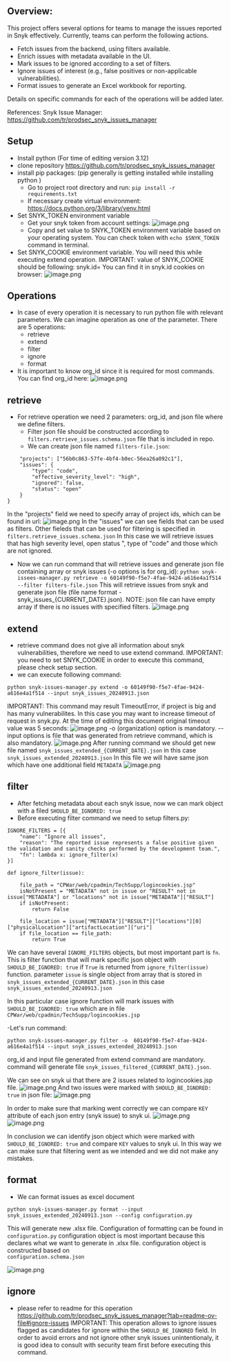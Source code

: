 ## Overview:
This project offers several options for teams to manage the issues reported in Snyk effectively. Currently, teams can perform the following actions.

- Fetch issues from the backend, using filters available.
- Enrich issues with metadata available in the UI.
- Mark issues to be ignored according to a set of filters.
- Ignore issues of interest (e.g., false positives or non-applicable vulnerabilities).
- Format issues to generate an Excel workbook for reporting.

Details on specific commands for each of the operations will be added later.

References:
Snyk Issue Manager: https://github.com/tr/prodsec_snyk_issues_manager

## Setup
- Install python (For time of editing version 3.12)
- clone repository https://github.com/tr/prodsec_snyk_issues_manager
- install pip packages: (pip generally is getting installed while installing python )
  - Go to project root directory and run:
     ```pip install -r requirements.txt```
  - If necessary create virtual environment:
https://docs.python.org/3/library/venv.html
- Set SNYK_TOKEN environment variable
  - Get your snyk token from account settings:
![image.png](/.attachments/image-0d2afac1-7437-4d32-badd-e3b15a8f216e.png)
  - Copy and set value to SNYK_TOKEN environment variable based on your operating system. You can check token with ```echo $SNYK_TOKEN``` command in terminal.
- Set SNYK_COOKIE environment variable. You will need this while executing extend operation. 
IMPORTANT: value of SNYK_COOKIE should be following: snyk.id=<your snyk.id here>
You can find it in snyk.id cookies on browser:
![image.png](/.attachments/image-65bcf66c-cc23-4b66-8d84-1a2f6d0ecae7.png)

## Operations
- In case of every operation it is necessary to run python file with relevant parameters. We can imagine operation as one of the parameter. There are 5 operations:
  - retrieve
  - extend
  - filter
  - ignore
  - format
- It is important to know org_id since it is required for most commands. You can find org_id here:
![image.png](/.attachments/image-8019c601-44bb-48f0-a5a9-f9bf731fc088.png)
## retrieve
- For retrieve operation we need 2 parameters: org_id, and json file where we define filters.
  - Filter json file should be constructed according to ```filters.retrieve_issues.schema.json``` file that is included in repo.
  - We can create json file named ```filters-file.json```:
```{
    "projects": ["56b0c863-57fe-4bf4-b0ec-56ea26a092c1"],
    "issues": {
        "type": "code",
        "effective_severity_level": "high",
        "ignored": false,
        "status": "open"
    }
}
```
In the "projects" field we need to specify array of project ids, which can be found in url:
![image.png](/.attachments/image-6c0a49ec-4e73-4533-b546-32dfe3f2b3d1.png)
In the "issues" we can see fields that can be used as filters. Other fieleds that can  be used for filtering is specified in ```filters.retrieve_issues.schema.json```
In this case we will retrieve issues that has high severity level, open status ",
type of "code" and those which are not ignored.
- Now we can run command that will retrieve issues and generate json file containing array or snyk issues (-o options is for org_id):
```python snyk-issees-manager.py retrieve -o 60149f90-f5e7-4fae-9424-a616e4a1f514 --filter filters-file.json```
This will retrieve issues from snyk and generate json file (file name format - snyk_issues_{CURRENT_DATE}.json).
NOTE: json file can have empty array if there is no issues with specified filters.
![image.png](/.attachments/image-fd484646-3150-4c5b-a9a7-6eddc91290b1.png)


## extend
- retrieve command does not give all information about snyk vulnerabilities, therefore we need to use extend command.
IMPORTANT: you need to set SNYK_COOKIE in order to execute this command, please check setup section.
- we can execute following command:
```
python snyk-issues-manager.py extend -o 60149f90-f5e7-4fae-9424-a616e4a1f514 --input snyk_issues_20240913.json
```
IMPORTANT: This command may result TimeoutError, if project is big and has many vulnerabilites. In this case you may want to increase timeout of request in snyk.py. At the time of editing this document original timeout value was 5 seconds:
![image.png](/.attachments/image-e9308a05-9eb8-45e1-b2c6-49cece3d0c58.png)
-o (organization) option is mandatory. --input options is file that was generated from retrieve command, which is also mandatory.
![image.png](/.attachments/image-0bb801de-22f3-4a6c-82ef-f4a61ccb821d.png)
After running command we should get new file named ```snyk_issues_extended_{CURRENT_DATE}.json``` in this case ```snyk_issues_extended_20240913.json```
In this file we will have same json which have one additional field ```METADATA```
![image.png](/.attachments/image-07fffc5a-e0fe-4594-9464-847ca6fda58c.png)

## filter
- After fetching metadata about each snyk issue, now we can mark object with a filed ```SHOULD_BE_IGNORED: true```
- Before executing filter command we need to setup filters.py:
```
IGNORE_FILTERS = [{
    "name": "Ignore all issues",
    "reason": "The reported issue represents a false positive given the validation and sanity checks performed by the development team.",
    "fn": lambda x: ignore_filter(x)
}]

def ignore_filter(issue):
    
    file_path = "CPWar/web/cpadmin/TechSupp/logincookies.jsp"
    isNotPresent = "METADATA" not in issue or "RESULT" not in issue["METADATA"] or "locations" not in issue["METADATA"]["RESULT"]
    if isNotPresent:
        return False

    file_location = issue["METADATA"]["RESULT"]["locations"][0]["physicalLocation"]["artifactLocation"]["uri"]
    if file_location == file_path:
        return True
```
We can have several ```IGNORE_FILTERS``` objects, but most important part is ```fn```. This is filter function that will mark specific json object with ```SHOULD_BE_IGNORED: true``` if ```True``` is returned from ```ignore_filter(issue)``` function. parameter ```issue``` is single object from array that is stored in ```snyk_issues_extended_{CURRENT_DATE}.json``` in this case ```snyk_issues_extended_20240913.json```


In this particular case ignore function will mark issues with ```SHOULD_BE_IGNORED: true``` which are in file ```CPWar/web/cpadmin/TechSupp/logincookies.jsp```

-Let's run command:
```
python snyk-issues-manager.py filter -o  60149f90-f5e7-4fae-9424-a616e4a1f514 --input snyk_issues_extended_20240913.json
```
org_id and input file generated from extend command are mandatory.
command will generate file ```snyk_issues_filtered_{CURRENT_DATE}.json```.

We can see on snyk ui that there are 2 issues related to logincookies.jsp file.
![image.png](/.attachments/image-42761097-cc77-4452-8754-4fb83a7ab124.png)
And two issues were marked with ```SHOULD_BE_IGNORED: true``` in json file:
![image.png](/.attachments/image-2b1af095-50ca-400a-b6dd-9e0f1f775803.png)

In order to make sure that marking went correctly we can compare ```KEY``` attribute of  each json entry (snyk issue) to snyk ui.
![image.png](/.attachments/image-1f6c136d-1257-4f22-9599-d3c84f6ef16b.png)
![image.png](/.attachments/image-aeade949-10d7-4940-8afd-e3645a044924.png)

In conclusion we can identify json object which were marked with ```SHOULD_BE_IGNORED: true``` and compare ```KEY``` values to snyk ui. In this way we can make sure that filtering went as we intended and we did not make any mistakes.

## format 
- We can format issues as excel document
``` 
python snyk-issues-manager.py format --input snyk_issues_extended_20240913.json --config configuration.py
```
This will generate new .xlsx file. Configuration of formatting can be found in ```configuration.py```
configuration object is most important because this declares what we want to generate in .xlsx file. configuration object is constructed based on  
```configuration.schema.json```

![image.png](/.attachments/image-3c007a0d-a9a8-43c5-bfc2-df408c389c6f.png)


## ignore
- please refer to readme for this operation
https://github.com/tr/prodsec_snyk_issues_manager?tab=readme-ov-file#ignore-issues
IMPORTANT: This operation allows to ignore issues flagged as candidates for ignore within the ```SHOULD_BE_IGNORED``` field. In order to avoid errors and not ignore other snyk issues unintentionaly,  it is good idea to consult with security team first before executing this command.

